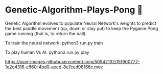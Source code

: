 # Genetic-Algorithm-Plays-Pong 🏓
Genetic Algorithm evolves to populate Neural Network's weights to predict the best paddle movement (up, down or stay put) to keep the Pygame Pong game running (that is, to return the ball).

To train the neural network: python3 run.py train

To play human Vs AI: python3 run.py play

https://user-images.githubusercontent.com/50542132/151900777-1e2c4316-c660-4bd0-aecd-8e7ced98166c.mov



